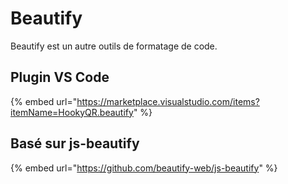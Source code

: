 # Beautify

Beautify est un autre outils de formatage de code.

## Plugin VS Code

{% embed url="https://marketplace.visualstudio.com/items?itemName=HookyQR.beautify" %}

## Basé sur js-beautify

{% embed url="https://github.com/beautify-web/js-beautify" %}




